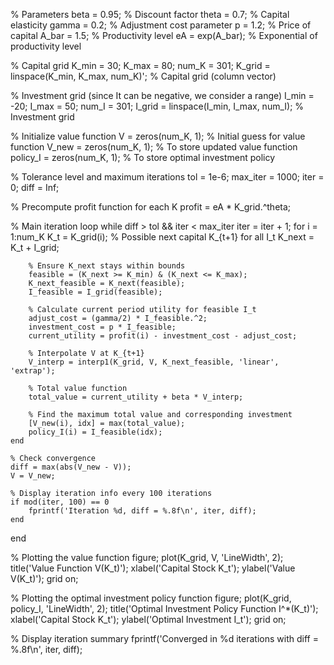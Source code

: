 % Parameters
beta = 0.95;          % Discount factor
theta = 0.7;          % Capital elasticity
gamma = 0.2;          % Adjustment cost parameter
p = 1.2;              % Price of capital
A_bar = 1.5;          % Productivity level
eA = exp(A_bar);      % Exponential of productivity level

% Capital grid
K_min = 30;
K_max = 80;
num_K = 301;
K_grid = linspace(K_min, K_max, num_K)';  % Capital grid (column vector)

% Investment grid (since It can be negative, we consider a range)
I_min = -20;
I_max = 50;
num_I = 301;
I_grid = linspace(I_min, I_max, num_I);   % Investment grid

% Initialize value function
V = zeros(num_K, 1);        % Initial guess for value function
V_new = zeros(num_K, 1);    % To store updated value function
policy_I = zeros(num_K, 1); % To store optimal investment policy

% Tolerance level and maximum iterations
tol = 1e-6;
max_iter = 1000;
iter = 0;
diff = Inf;

% Precompute profit function for each K
profit = eA * K_grid.^theta;

% Main iteration loop
while diff > tol && iter < max_iter
    iter = iter + 1;
    for i = 1:num_K
        K_t = K_grid(i);
        % Possible next capital K_{t+1} for all I_t
        K_next = K_t + I_grid;
        
        % Ensure K_next stays within bounds
        feasible = (K_next >= K_min) & (K_next <= K_max);
        K_next_feasible = K_next(feasible);
        I_feasible = I_grid(feasible);
        
        % Calculate current period utility for feasible I_t
        adjust_cost = (gamma/2) * I_feasible.^2;
        investment_cost = p * I_feasible;
        current_utility = profit(i) - investment_cost - adjust_cost;
        
        % Interpolate V at K_{t+1}
        V_interp = interp1(K_grid, V, K_next_feasible, 'linear', 'extrap');
        
        % Total value function
        total_value = current_utility + beta * V_interp;
        
        % Find the maximum total value and corresponding investment
        [V_new(i), idx] = max(total_value);
        policy_I(i) = I_feasible(idx);
    end
    
    % Check convergence
    diff = max(abs(V_new - V));
    V = V_new;
    
    % Display iteration info every 100 iterations
    if mod(iter, 100) == 0
        fprintf('Iteration %d, diff = %.8f\n', iter, diff);
    end
end

% Plotting the value function
figure;
plot(K_grid, V, 'LineWidth', 2);
title('Value Function V(K_t)');
xlabel('Capital Stock K_t');
ylabel('Value V(K_t)');
grid on;

% Plotting the optimal investment policy function
figure;
plot(K_grid, policy_I, 'LineWidth', 2);
title('Optimal Investment Policy Function I^*(K_t)');
xlabel('Capital Stock K_t');
ylabel('Optimal Investment I_t');
grid on;

% Display iteration summary
fprintf('Converged in %d iterations with diff = %.8f\n', iter, diff);
